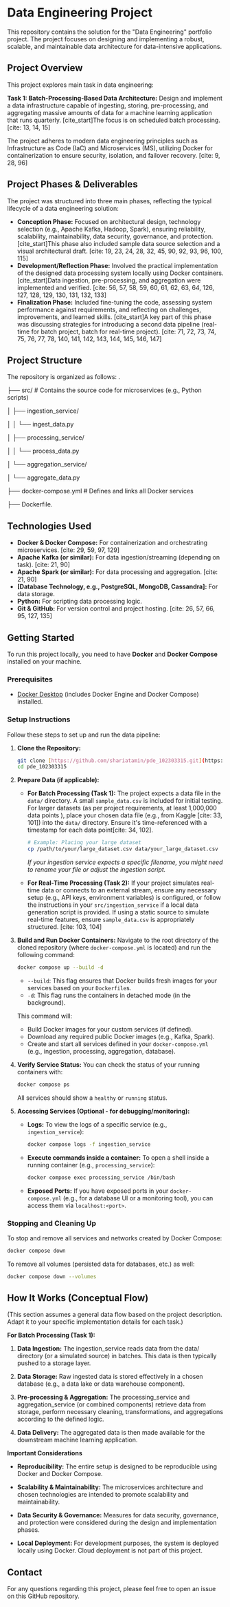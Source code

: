 # Data Engineering Project

This repository contains the solution for the "Data Engineering" portfolio project. The project focuses on designing and implementing a robust, scalable, and maintainable data architecture for data-intensive applications.

## Project Overview

This project explores main task in data engineering:

**Task 1: Batch-Processing-Based Data Architecture:** Design and implement a data infrastructure capable of ingesting, storing, pre-processing, and aggregating massive amounts of data for a machine learning application that runs quarterly. [cite_start]The focus is on scheduled batch processing. [cite: 13, 14, 15]

The project adheres to modern data engineering principles such as Infrastructure as Code (IaC) and Microservices (MS), utilizing Docker for containerization to ensure security, isolation, and failover recovery. [cite: 9, 28, 96]

## Project Phases & Deliverables

The project was structured into three main phases, reflecting the typical lifecycle of a data engineering solution:

* **Conception Phase:** Focused on architectural design, technology selection (e.g., Apache Kafka, Hadoop, Spark), ensuring reliability, scalability, maintainability, data security, governance, and protection. [cite_start]This phase also included sample data source selection and a visual architectural draft. [cite: 19, 23, 24, 28, 32, 45, 90, 92, 93, 96, 100, 115]
* **Development/Reflection Phase:** Involved the practical implementation of the designed data processing system locally using Docker containers. [cite_start]Data ingestion, pre-processing, and aggregation were implemented and verified. [cite: 56, 57, 58, 59, 60, 61, 62, 63, 64, 126, 127, 128, 129, 130, 131, 132, 133]
* **Finalization Phase:** Included fine-tuning the code, assessing system performance against requirements, and reflecting on challenges, improvements, and learned skills. [cite_start]A key part of this phase was discussing strategies for introducing a second data pipeline (real-time for batch project, batch for real-time project). [cite: 71, 72, 73, 74, 75, 76, 77, 78, 140, 141, 142, 143, 144, 145, 146, 147]

## Project Structure

The repository is organized as follows:
.

├── src/                                              # Contains the source code for microservices (e.g., Python scripts)

│   ├── ingestion_service/

│   │   └── ingest_data.py

│   ├── processing_service/

│   │   └── process_data.py

│   └── aggregation_service/

│       └── aggregate_data.py

├── docker-compose.yml                                # Defines and links all Docker services

├── Dockerfile.

## Technologies Used

* **Docker & Docker Compose:** For containerization and orchestrating microservices. [cite: 29, 59, 97, 129]
* **Apache Kafka (or similar):** For data ingestion/streaming (depending on task). [cite: 21, 90]
* **Apache Spark (or similar):** For data processing and aggregation. [cite: 21, 90]
* **[Database Technology, e.g., PostgreSQL, MongoDB, Cassandra]:** For data storage. 
* **Python:** For scripting data processing logic.
* **Git & GitHub:** For version control and project hosting. [cite: 26, 57, 66, 95, 127, 135]

## Getting Started

To run this project locally, you need to have **Docker** and **Docker Compose** installed on your machine.

### Prerequisites

* [Docker Desktop](https://www.docker.com/products/docker-desktop/) (includes Docker Engine and Docker Compose) installed.

### Setup Instructions

Follow these steps to set up and run the data pipeline:

1.  **Clone the Repository:**
    ```bash
    git clone [https://github.com/shariatamin/pde_102303315.git](https://github.com/shariatamin/pde_102303315.git)
    cd pde_102303315
    ```

2.  **Prepare Data (if applicable):**
    * **For Batch Processing (Task 1):** The project expects a data file in the `data/` directory. A small `sample_data.csv` is included for initial testing. For larger datasets (as per project requirements, at least 1,000,000 data points ), place your chosen data file (e.g., from Kaggle [cite: 33, 101]) into the `data/` directory. Ensure it's time-referenced with a timestamp for each data point[cite: 34, 102].
        ```bash
        # Example: Placing your large dataset
        cp /path/to/your/large_dataset.csv data/your_large_dataset.csv
        ```
        *If your ingestion service expects a specific filename, you might need to rename your file or adjust the ingestion script.*

    * **For Real-Time Processing (Task 2):** If your project simulates real-time data or connects to an external stream, ensure any necessary setup (e.g., API keys, environment variables) is configured, or follow the instructions in your `src/ingestion_service` if a local data generation script is provided. If using a static source to simulate real-time features, ensure `sample_data.csv` is appropriately structured. [cite: 103, 104]

3.  **Build and Run Docker Containers:**
    Navigate to the root directory of the cloned repository (where `docker-compose.yml` is located) and run the following command:
    ```bash
    docker compose up --build -d
    ```
    * `--build`: This flag ensures that Docker builds fresh images for your services based on your `Dockerfile`s.
    * `-d`: This flag runs the containers in detached mode (in the background).

    This command will:
    * Build Docker images for your custom services (if defined).
    * Download any required public Docker images (e.g., Kafka, Spark).
    * Create and start all services defined in your `docker-compose.yml` (e.g., ingestion, processing, aggregation, database).

4.  **Verify Service Status:**
    You can check the status of your running containers with:
    ```bash
    docker compose ps
    ```
    All services should show a `healthy` or `running` status.

5.  **Accessing Services (Optional - for debugging/monitoring):**
    * **Logs:** To view the logs of a specific service (e.g., `ingestion_service`):
        ```bash
        docker compose logs -f ingestion_service
        ```
    * **Execute commands inside a container:** To open a shell inside a running container (e.g., `processing_service`):
        ```bash
        docker compose exec processing_service /bin/bash
        ```
    * **Exposed Ports:** If you have exposed ports in your `docker-compose.yml` (e.g., for a database UI or a monitoring tool), you can access them via `localhost:<port>`.

### Stopping and Cleaning Up

To stop and remove all services and networks created by Docker Compose:

```bash
docker compose down
```

To remove all volumes (persisted data for databases, etc.) as well:

```bash
docker compose down --volumes
```

## How It Works (Conceptual Flow)
(This section assumes a general data flow based on the project description. Adapt it to your specific implementation details for each task.)

**For Batch Processing (Task 1):**
1. **Data Ingestion:** The ingestion_service reads data from the data/ directory (or a simulated source) in batches. This data is then typically pushed to a storage layer. 


2. **Data Storage:** Raw ingested data is stored effectively in a chosen database (e.g., a data lake or data warehouse component). 


3. **Pre-processing & Aggregation:** The processing_service and aggregation_service (or combined components) retrieve data from storage, perform necessary cleaning, transformations, and aggregations according to the defined logic. 


4. **Data Delivery:** The aggregated data is then made available for the downstream machine learning application. 


**Important Considerations**

* **Reproducibility:** The entire setup is designed to be reproducible using Docker and Docker Compose. 





* **Scalability & Maintainability:** The microservices architecture and chosen technologies are intended to promote scalability and maintainability. 






* **Data Security & Governance:** Measures for data security, governance, and protection were considered during the design and implementation phases. 





* **Local Deployment:** For development purposes, the system is deployed locally using Docker. Cloud deployment is not part of this project. 


## Contact
For any questions regarding this project, please feel free to open an issue on this GitHub repository.
